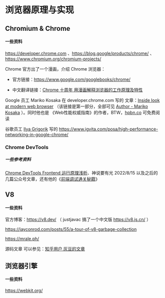 # 浏览器原理与实现



## Chromium & Chrome

#### 一些资料

https://developer.chrome.com 、https://blog.google/products/chrome/ 、https://www.chromium.org/chromium-projects/

Chrome 官方出了一个漫画，介绍 Chrome 浏览器：

- 官方链接：https://www.google.com/googlebooks/chrome/

- 中文翻译链接：[Chrome 十周年 用漫画解释浏览器的工作原理及特性 ](https://www.sohu.com/a/251641026_609503)




Google 员工 Mariko Kosaka 在 developer.chrome.com 写的 文章：[Inside look at modern web browser](https://developer.chrome.com/blog/inside-browser-part1/) （该链接是第一部分，全部可见 [Author - Mariko Kosaka](https://developer.chrome.com/authors/kosamari/) ）。同时他也是 《Web性能权威指南》的作者，BTW，[hpbn.co](https://hpbn.co/?utm_source=igvita&utm_medium=referral&utm_campaign=igvita-homepage) 可免费阅读

谷歌员工 [Ilya Grigorik](https://www.igvita.com/) 写的 https://www.igvita.com/posa/high-performance-networking-in-google-chrome/



### Chrome DevTools

##### 一些参考资料

[Chrome DevTools Frontend 运行原理浅析](https://zhaomenghuan.js.org/blog/chrome-devtools-frontend-analysis-of-principle.html)、神说要有光 2022/8/15 以及之后的几篇公众号文章，还有他的《[前端调试通关秘籍](https://juejin.cn/book/7070324244772716556/section)》



## V8

#### 一些资料

官方博客：https://v8.dev/ （ justjavac 搞了一个中文版 https://v8.js.cn/ ）

https://jayconrod.com/posts/55/a-tour-of-v8-garbage-collection

https://mrale.ph/

源码文章 可以参见：[知乎用户 灰豆的文章](https://www.zhihu.com/people/v8blink/posts)



## 浏览器引擎

#### 一些资料

https://webkit.org/